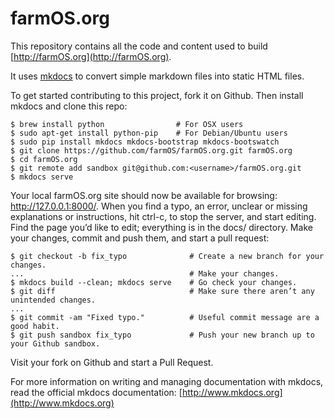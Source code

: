 # farmOS.org

This repository contains all the code and content used to build
[http://farmOS.org](http://farmOS.org).

It uses [mkdocs](http://www.mkdocs.org) to convert simple markdown files into
static HTML files.

To get started contributing to this project, fork it on Github. Then install
mkdocs and clone this repo:

    $ brew install python                # For OSX users
    $ sudo apt-get install python-pip    # For Debian/Ubuntu users
    $ sudo pip install mkdocs mkdocs-bootstrap mkdocs-bootswatch
    $ git clone https://github.com/farmOS/farmOS.org.git farmOS.org
    $ cd farmOS.org
    $ git remote add sandbox git@github.com:<username>/farmOS.org.git
    $ mkdocs serve

Your local farmOS.org site should now be available for browsing:
http://127.0.0.1:8000/. When you find a typo, an error, unclear or missing
explanations or instructions, hit ctrl-c, to stop the server, and start editing.
Find the page you’d like to edit; everything is in the docs/ directory. Make
your changes, commit and push them, and start a pull request:

    $ git checkout -b fix_typo              # Create a new branch for your changes.
    ...                                     # Make your changes.
    $ mkdocs build --clean; mkdocs serve    # Go check your changes.
    $ git diff                              # Make sure there aren’t any unintended changes.
    ...
    $ git commit -am "Fixed typo."          # Useful commit message are a good habit.
    $ git push sandbox fix_typo             # Push your new branch up to your Github sandbox.

Visit your fork on Github and start a Pull Request.

For more information on writing and managing documentation with mkdocs, read the
official mkdocs documentation: [http://www.mkdocs.org](http://www.mkdocs.org)

